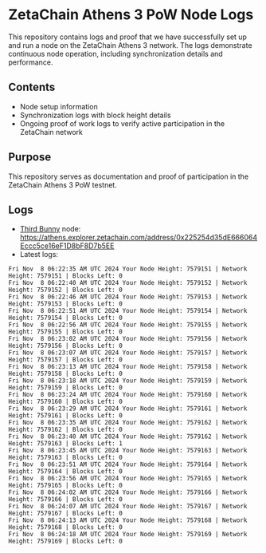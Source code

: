 # ZetaChain Athens 3 PoW Node Logs
This repository contains logs and proof that we have successfully set up and run a node on the ZetaChain Athens 3 network. The logs demonstrate continuous node operation, including synchronization details and performance.

## Contents
- Node setup information
- Synchronization logs with block height details
- Ongoing proof of work logs to verify active participation in the ZetaChain network

## Purpose
This repository serves as documentation and proof of participation in the ZetaChain Athens 3 PoW testnet.

## Logs

- [Third Bunny](https://thirdbunny.xyz/) node: https://athens.explorer.zetachain.com/address/0x225254d35dE666064Eccc5ce16eF1D8bF8D7b5EE
- Latest logs:
```
Fri Nov  8 06:22:35 AM UTC 2024 Your Node Height: 7579151 | Network Height: 7579151 | Blocks Left: 0
Fri Nov  8 06:22:40 AM UTC 2024 Your Node Height: 7579152 | Network Height: 7579152 | Blocks Left: 0
Fri Nov  8 06:22:46 AM UTC 2024 Your Node Height: 7579153 | Network Height: 7579153 | Blocks Left: 0
Fri Nov  8 06:22:51 AM UTC 2024 Your Node Height: 7579154 | Network Height: 7579154 | Blocks Left: 0
Fri Nov  8 06:22:56 AM UTC 2024 Your Node Height: 7579155 | Network Height: 7579155 | Blocks Left: 0
Fri Nov  8 06:23:02 AM UTC 2024 Your Node Height: 7579156 | Network Height: 7579156 | Blocks Left: 0
Fri Nov  8 06:23:07 AM UTC 2024 Your Node Height: 7579157 | Network Height: 7579157 | Blocks Left: 0
Fri Nov  8 06:23:13 AM UTC 2024 Your Node Height: 7579158 | Network Height: 7579158 | Blocks Left: 0
Fri Nov  8 06:23:18 AM UTC 2024 Your Node Height: 7579159 | Network Height: 7579159 | Blocks Left: 0
Fri Nov  8 06:23:24 AM UTC 2024 Your Node Height: 7579160 | Network Height: 7579160 | Blocks Left: 0
Fri Nov  8 06:23:29 AM UTC 2024 Your Node Height: 7579161 | Network Height: 7579161 | Blocks Left: 0
Fri Nov  8 06:23:35 AM UTC 2024 Your Node Height: 7579162 | Network Height: 7579162 | Blocks Left: 0
Fri Nov  8 06:23:40 AM UTC 2024 Your Node Height: 7579162 | Network Height: 7579163 | Blocks Left: 1
Fri Nov  8 06:23:45 AM UTC 2024 Your Node Height: 7579163 | Network Height: 7579163 | Blocks Left: 0
Fri Nov  8 06:23:51 AM UTC 2024 Your Node Height: 7579164 | Network Height: 7579164 | Blocks Left: 0
Fri Nov  8 06:23:56 AM UTC 2024 Your Node Height: 7579165 | Network Height: 7579165 | Blocks Left: 0
Fri Nov  8 06:24:02 AM UTC 2024 Your Node Height: 7579166 | Network Height: 7579166 | Blocks Left: 0
Fri Nov  8 06:24:07 AM UTC 2024 Your Node Height: 7579167 | Network Height: 7579167 | Blocks Left: 0
Fri Nov  8 06:24:13 AM UTC 2024 Your Node Height: 7579168 | Network Height: 7579168 | Blocks Left: 0
Fri Nov  8 06:24:18 AM UTC 2024 Your Node Height: 7579169 | Network Height: 7579169 | Blocks Left: 0
```
